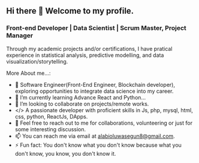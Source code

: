 ## Hi there 👋 Welcome to my profile.

### Front-end Developer | Data Scientist | Scrum Master, Project Manager

Through my academic projects and/or certifications, I have pratical experience in statistical analysis, predictive modelling, and data visualization/storytelling.

<!-- **Mckings1/Mckings1** is a ✨ _special_ ✨ repository because its `README.md` (this file) appears on your GitHub profile. -->

More About me...:
- 🔭 Software Engineer(Front-End Engineer, Blockchain developer), exploring opportunities to integrate data science into my career.
- 🌱 I’m currently learning Advance React and Python...
- 👯 I’m looking to collaborate on projects/remote works.
- </> A passionate developer with proficient skills in Js, php, mysql, html, css, python, ReactJs, DApps.
- 💬 Feel free to reach out to me for collaborations, volunteering or just for some interesting discussion.
- 📫 You can reach me via email at alabioluwasegun8@gmail.com.
- ⚡ Fun fact: You don't know what you don't know because what you don't know, you know, you don't know it.

